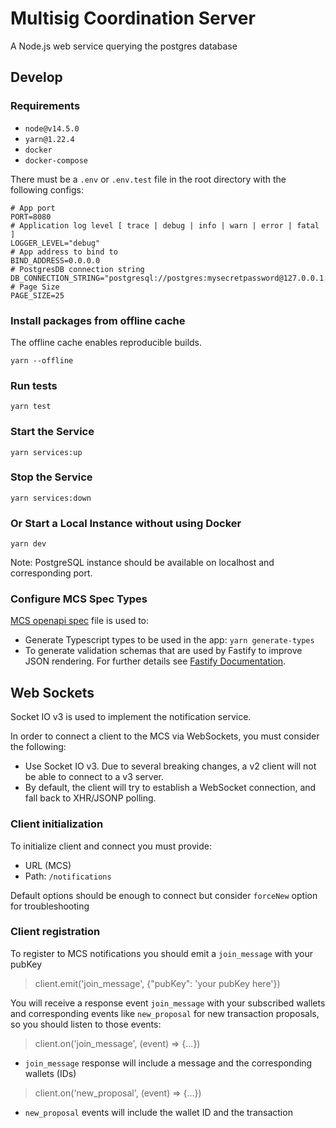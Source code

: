 # Multisig Coordination Server

A Node.js web service querying the postgres database

## Develop

### Requirements

- `node@v14.5.0`
- `yarn@1.22.4`
- `docker`
- `docker-compose`

There must be a `.env` or `.env.test` file in the root directory with the following configs:

```
# App port
PORT=8080
# Application log level [ trace | debug | info | warn | error | fatal ]
LOGGER_LEVEL="debug"
# App address to bind to
BIND_ADDRESS=0.0.0.0
# PostgresDB connection string
DB_CONNECTION_STRING="postgresql://postgres:mysecretpassword@127.0.0.1:5432/test"
# Page Size
PAGE_SIZE=25
```

### Install packages from offline cache

The offline cache enables reproducible builds.

```
yarn --offline
```

### Run tests

```
yarn test
```

### Start the Service

```
yarn services:up
```

### Stop the Service

```
yarn services:down
```

### Or Start a Local Instance without using Docker

```
yarn dev
```

Note: PostgreSQL instance should be available on localhost and corresponding port.

### Configure MCS Spec Types

[MCS openapi spec](./src/server/openApi.json) file is used to:

- Generate Typescript types to be used in the app: `yarn generate-types`
- To generate validation schemas that are used by Fastify to improve JSON rendering. For further details see [Fastify Documentation](https://www.fastify.io/docs/v2.10.x/Validation-and-Serialization/#serialization).

## Web Sockets

Socket IO v3 is used to implement the notification service.

In order to connect a client to the MCS via WebSockets, you must consider the following:

- Use Socket IO v3. Due to several breaking changes, a v2 client will not be able to connect to a v3 server.
- By default, the client will try to establish a WebSocket connection, and fall back to XHR/JSONP polling.

### Client initialization

To initialize client and connect you must provide:

- URL (MCS)
- Path: `/notifications`

Default options should be enough to connect but consider `forceNew` option for troubleshooting

### Client registration

To register to MCS notifications you should emit a `join_message` with your pubKey

> client.emit('join_message', {"pubKey": 'your pubKey here'})

You will receive a response event `join_message` with your subscribed wallets and corresponding events like `new_proposal` for new transaction proposals, so you should listen to those events:

> client.on('join_message', (event) => {...})

- `join_message` response will include a message and the corresponding wallets (IDs)

> client.on('new_proposal', (event) => {...})

- `new_proposal` events will include the wallet ID and the transaction

